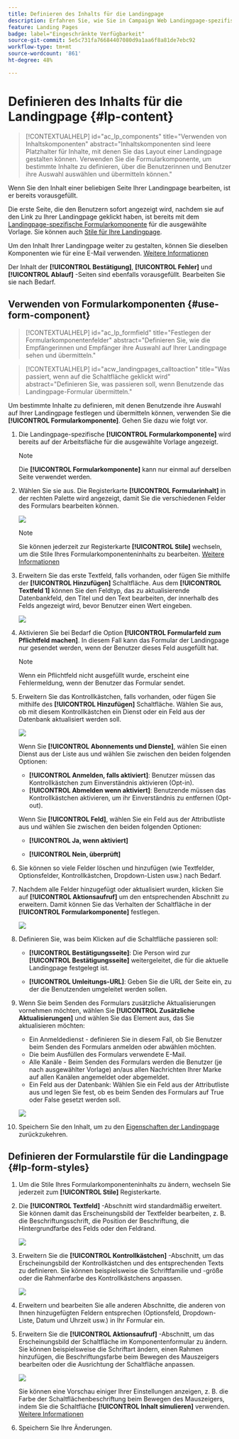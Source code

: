 ```yaml
---
title: Definieren des Inhalts für die Landingpage
description: Erfahren Sie, wie Sie in Campaign Web Landingpage-spezifische Inhalte erstellen
feature: Landing Pages
badge: label="Eingeschränkte Verfügbarkeit"
source-git-commit: 5e5c731fa76684407080d9a1aa6f8a81de7ebc92
workflow-type: tm+mt
source-wordcount: '861'
ht-degree: 48%

---
```


# Definieren des Inhalts für die Landingpage {#lp-content}

>[!CONTEXTUALHELP]
>id="ac_lp_components"
>title="Verwenden von Inhaltskomponenten"
>abstract="Inhaltskomponenten sind leere Platzhalter für Inhalte, mit denen Sie das Layout einer Landingpage gestalten können. Verwenden Sie die Formularkomponente, um bestimmte Inhalte zu definieren, über die Benutzerinnen und Benutzer ihre Auswahl auswählen und übermitteln können."

Wenn Sie den Inhalt einer beliebigen Seite Ihrer Landingpage bearbeiten, ist er bereits vorausgefüllt.

Die erste Seite, die den Benutzern sofort angezeigt wird, nachdem sie auf den Link zu Ihrer Landingpage geklickt haben, ist bereits mit dem [Landingpage-spezifische Formularkomponente](#use-form-component) für die ausgewählte Vorlage<!-- to enable users to select and submit their choices-->. Sie können auch [Stile für Ihre Landingpage](#lp-form-styles).

Um den Inhalt Ihrer Landingpage weiter zu gestalten, können Sie dieselben Komponenten wie für eine E-Mail verwenden. [Weitere Informationen](../email/content-components.md#add-content-components)

Der Inhalt der **[!UICONTROL Bestätigung]**, **[!UICONTROL Fehler]** und **[!UICONTROL Ablauf]** -Seiten sind ebenfalls vorausgefüllt. Bearbeiten Sie sie nach Bedarf.

## Verwenden von Formularkomponenten {#use-form-component}

>[!CONTEXTUALHELP]
>id="ac_lp_formfield"
>title="Festlegen der Formularkomponentenfelder"
>abstract="Definieren Sie, wie die Empfängerinnen und Empfänger ihre Auswahl auf Ihrer Landingpage sehen und übermitteln."

>[!CONTEXTUALHELP]
>id="acw_landingpages_calltoaction"
>title="Was passiert, wenn auf die Schaltfläche geklickt wird"
>abstract="Definieren Sie, was passieren soll, wenn Benutzende das Landingpage-Formular übermitteln."

Um bestimmte Inhalte zu definieren, mit denen Benutzende ihre Auswahl auf Ihrer Landingpage festlegen und übermitteln können, verwenden Sie die **[!UICONTROL Formularkomponente]**. Gehen Sie dazu wie folgt vor.

1. Die Landingpage-spezifische **[!UICONTROL Formularkomponente]** wird bereits auf der Arbeitsfläche für die ausgewählte Vorlage angezeigt.

   >[!NOTE]
   >
   >Die **[!UICONTROL Formularkomponente]** kann nur einmal auf derselben Seite verwendet werden.

1. Wählen Sie sie aus. Die Registerkarte **[!UICONTROL Formularinhalt]** in der rechten Palette wird angezeigt, damit Sie die verschiedenen Felder des Formulars bearbeiten können.

   ![](assets/lp-form-component.png)

   >[!NOTE]
   >
   >Sie können jederzeit zur Registerkarte **[!UICONTROL Stile]** wechseln, um die Stile Ihres Formularkomponenteninhalts zu bearbeiten. [Weitere Informationen](#lp-form-styles)

1. Erweitern Sie das erste Textfeld, falls vorhanden, oder fügen Sie mithilfe der **[!UICONTROL Hinzufügen]** Schaltfläche. Aus dem **[!UICONTROL Textfeld 1]** können Sie den Feldtyp, das zu aktualisierende Datenbankfeld, den Titel und den Text bearbeiten, der innerhalb des Felds angezeigt wird, bevor Benutzer einen Wert eingeben.

   ![](assets/lp-form-text-field.png)

1. Aktivieren Sie bei Bedarf die Option **[!UICONTROL Formularfeld zum Pflichtfeld machen]**. In diesem Fall kann das Formular der Landingpage nur gesendet werden, wenn der Benutzer dieses Feld ausgefüllt hat.

   >[!NOTE]
   >
   >Wenn ein Pflichtfeld nicht ausgefüllt wurde, erscheint eine Fehlermeldung, wenn der Benutzer das Formular sendet.

1. Erweitern Sie das Kontrollkästchen, falls vorhanden, oder fügen Sie mithilfe des **[!UICONTROL Hinzufügen]** Schaltfläche. Wählen Sie aus, ob mit diesem Kontrollkästchen ein Dienst oder ein Feld aus der Datenbank aktualisiert werden soll.

   ![](assets/lp-form-checkbox.png)

   Wenn Sie **[!UICONTROL Abonnements und Dienste]**, wählen Sie einen Dienst aus der Liste aus und wählen Sie zwischen den beiden folgenden Optionen:

   * **[!UICONTROL Anmelden, falls aktiviert]**: Benutzer müssen das Kontrollkästchen zum Einverständnis aktivieren (Opt-in).
   * **[!UICONTROL Abmelden wenn aktiviert]**: Benutzende müssen das Kontrollkästchen aktivieren, um ihr Einverständnis zu entfernen (Opt-out).

   Wenn Sie **[!UICONTROL Feld]**, wählen Sie ein Feld aus der Attributliste aus und wählen Sie zwischen den beiden folgenden Optionen:

   * **[!UICONTROL Ja, wenn aktiviert]**<!--TBC-->

   * **[!UICONTROL Nein, überprüft]**<!--TBC-->

1. Sie können so viele Felder löschen und hinzufügen (wie Textfelder, Optionsfelder, Kontrollkästchen, Dropdown-Listen usw.) nach Bedarf.

1. Nachdem alle Felder hinzugefügt oder aktualisiert wurden, klicken Sie auf **[!UICONTROL Aktionsaufruf]** um den entsprechenden Abschnitt zu erweitern. Damit können Sie das Verhalten der Schaltfläche in der **[!UICONTROL Formularkomponente]** festlegen.

   ![](assets/lp-call-to-action.png)

1. Definieren Sie, was beim Klicken auf die Schaltfläche passieren soll:

   * **[!UICONTROL Bestätigungsseite]**: Die Person wird zur **[!UICONTROL Bestätigungsseite]** weitergeleitet, die für die aktuelle Landingpage festgelegt ist.

   * **[!UICONTROL Umleitungs-URL]**: Geben Sie die URL der Seite ein, zu der die Benutzenden umgeleitet werden sollen.

1. Wenn Sie beim Senden des Formulars zusätzliche Aktualisierungen vornehmen möchten, wählen Sie **[!UICONTROL Zusätzliche Aktualisierungen]** und wählen Sie das Element aus, das Sie aktualisieren möchten:
   * Ein Anmeldedienst - definieren Sie in diesem Fall, ob Sie Benutzer beim Senden des Formulars anmelden oder abwählen möchten.
   * Die beim Ausfüllen des Formulars verwendete E-Mail.
   * Alle Kanäle - Beim Senden des Formulars werden die Benutzer (je nach ausgewählter Vorlage) an/aus allen Nachrichten Ihrer Marke auf allen Kanälen angemeldet oder abgemeldet.
   * Ein Feld aus der Datenbank: Wählen Sie ein Feld aus der Attributliste aus und legen Sie fest, ob es beim Senden des Formulars auf True oder False gesetzt werden soll.

   ![](assets/lp-form-additionnal-updates.png)

1. Speichern Sie den Inhalt, um zu den [Eigenschaften der Landingpage](create-lp.md#create-landing-page) zurückzukehren.

## Definieren der Formularstile für die Landingpage {#lp-form-styles}

1. Um die Stile Ihres Formularkomponenteninhalts zu ändern, wechseln Sie jederzeit zum **[!UICONTROL Stile]** Registerkarte.

1. Die **[!UICONTROL Textfeld]** -Abschnitt wird standardmäßig erweitert. Sie können damit das Erscheinungsbild der Textfelder bearbeiten, z. B. die Beschriftungsschrift, die Position der Beschriftung, die Hintergrundfarbe des Felds oder den Feldrand.

   ![](assets/lp-text-styles.png)

1. Erweitern Sie die **[!UICONTROL Kontrollkästchen]** -Abschnitt, um das Erscheinungsbild der Kontrollkästchen und des entsprechenden Texts zu definieren. Sie können beispielsweise die Schriftfamilie und -größe oder die Rahmenfarbe des Kontrollkästchens anpassen.

   ![](assets/lp-checkbox-style.png)

1. Erweitern und bearbeiten Sie alle anderen Abschnitte, die anderen von Ihnen hinzugefügten Feldern entsprechen (Optionsfeld, Dropdown-Liste, Datum und Uhrzeit usw.) in Ihr Formular ein.

1. Erweitern Sie die **[!UICONTROL Aktionsaufruf]** -Abschnitt, um das Erscheinungsbild der Schaltfläche im Komponentenformular zu ändern. Sie können beispielsweise die Schriftart ändern, einen Rahmen hinzufügen, die Beschriftungsfarbe beim Bewegen des Mauszeigers bearbeiten oder die Ausrichtung der Schaltfläche anpassen.

   ![](assets/lp-call-to-action-style.png)

   Sie können eine Vorschau einiger Ihrer Einstellungen anzeigen, z. B. die Farbe der Schaltflächenbeschriftung beim Bewegen des Mauszeigers, indem Sie die Schaltfläche **[!UICONTROL Inhalt simulieren]** verwenden. [Weitere Informationen](create-lp.md#test-landing-page)

1. Speichern Sie Ihre Änderungen.
